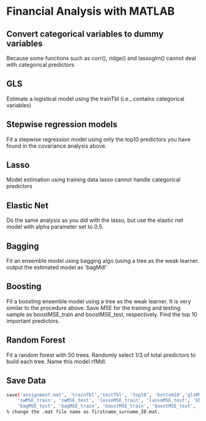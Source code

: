 # Financial Analysis with MATLAB

## Convert categorical variables to dummy variables
Because some functions such as corr(), ridge() and lassoglm() cannot deal with categorical predictors

## GLS
Estimate a logistical model using the trainTbl (i.e., contains categorical variables)

## Stepwise regression models
Fit a stepwise regression model using only the top10 predictors you have found in the covariance analysis above.

## Lasso
Model estimation using training data lasso cannot handle categorical predictors

## Elastic Net
Do the same analysis as you did with the lasso, but use the elastic net model with alpha parameter set to 0.5.

## Bagging
Fit an ensemble model using bagging algo (using a tree as the weak learner. output the estimated model as 'bagMdl'

## Boosting
Fit a boosting ensemble model using a tree as the weak learner. It is very similar to the procedure above. Save MSE for the training and testing sample as boostMSE_train and boostMSE_test, respectively. Find the top 10 important predictors.

## Random Forest
Fit a random forest with 50 trees. Randomly select 1/3 of total predictors to build each tree. Name this model rfMdl.

## Save Data
```bash
save('assignment.mat', 'trainTbl','testTbl', 'top10', 'bottom10','glsMSE_train', 'glsMSE_test', ...
    'swMSE_train', 'swMSE_test', 'lassoMSE_train', 'lassoMSE_test', 'EN_MSE_train', 'EN_MSE_test',  ...
    'bagMSE_test', 'bagMSE_train', 'boostMSE_train', 'boostMSE_test', 'rfMSE_train', 'rfMSE_test');
% change the .mat file name as firstname_surname_ID.mat.
```